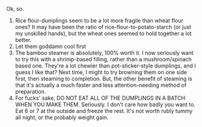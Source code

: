 Ok, so.

1. Rice flour-dumplings seem to be a lot more fragile than wheat flour ones? It may have been the ratio of rice-flour-to-potato-starch (or just my unskilled hands), but the wheat ones seemed to hold together a lot better.
2. Let them goddamn cool first
3. The bamboo steamer is absolutely, 100% worth it. I now seriously want to try this with a shrimp-based filling, rather than a mushroom/spinach based one. They're a lot chewier than pot-sticker-style dumplings, and I guess I like that? Next time, I might to try browning them on one side first, then steaming to completion. But, the other benefit of steaming is that it's actually a much faster and less attention-needing method of preparation.
4. For fucks' sake, DO NOT EAT ALL OF THE DUMPLINGS IN A BATCH WHEN YOU MAKE THEM. Seriously. I don't care how badly you want to. Eat 6 or 7 at the outside and freeze the rest. It's not worth rubly tummy all night, or the probably weight gain.
